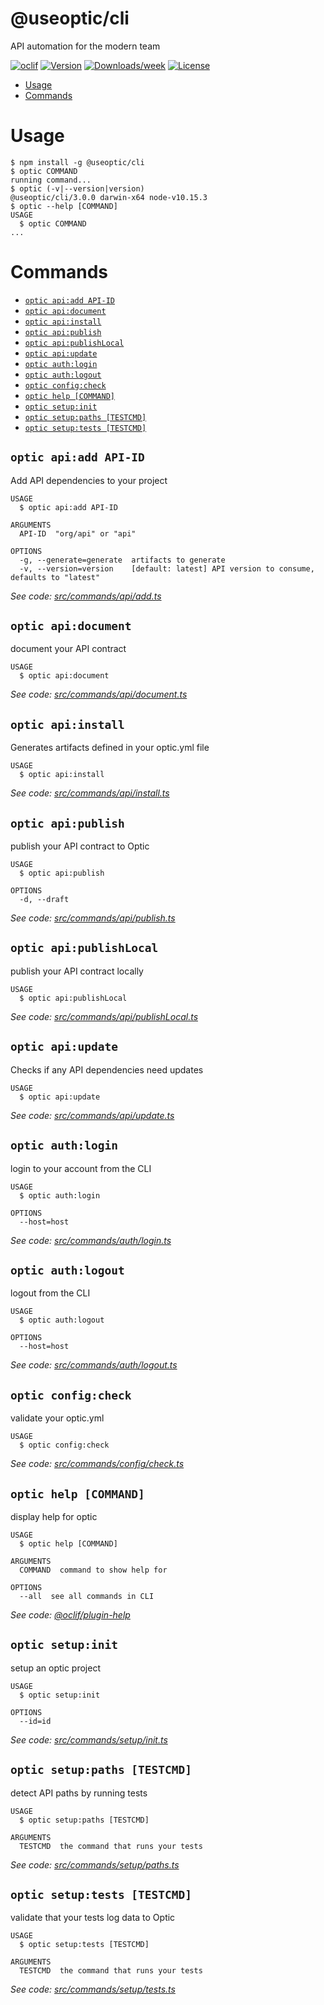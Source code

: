 @useoptic/cli
=============

API automation for the modern team

[![oclif](https://img.shields.io/badge/cli-oclif-brightgreen.svg)](https://oclif.io)
[![Version](https://img.shields.io/npm/v/@useoptic/cli.svg)](https://npmjs.org/package/@useoptic/cli)
[![Downloads/week](https://img.shields.io/npm/dw/@useoptic/cli.svg)](https://npmjs.org/package/@useoptic/cli)
[![License](https://img.shields.io/npm/l/@useoptic/cli.svg)](https://github.com/opticdev/optic/blob/master/package.json)

<!-- toc -->
* [Usage](#usage)
* [Commands](#commands)
<!-- tocstop -->
# Usage
<!-- usage -->
```sh-session
$ npm install -g @useoptic/cli
$ optic COMMAND
running command...
$ optic (-v|--version|version)
@useoptic/cli/3.0.0 darwin-x64 node-v10.15.3
$ optic --help [COMMAND]
USAGE
  $ optic COMMAND
...
```
<!-- usagestop -->
# Commands
<!-- commands -->
* [`optic api:add API-ID`](#optic-apiadd-api-id)
* [`optic api:document`](#optic-apidocument)
* [`optic api:install`](#optic-apiinstall)
* [`optic api:publish`](#optic-apipublish)
* [`optic api:publishLocal`](#optic-apipublishlocal)
* [`optic api:update`](#optic-apiupdate)
* [`optic auth:login`](#optic-authlogin)
* [`optic auth:logout`](#optic-authlogout)
* [`optic config:check`](#optic-configcheck)
* [`optic help [COMMAND]`](#optic-help-command)
* [`optic setup:init`](#optic-setupinit)
* [`optic setup:paths [TESTCMD]`](#optic-setuppaths-testcmd)
* [`optic setup:tests [TESTCMD]`](#optic-setuptests-testcmd)

## `optic api:add API-ID`

Add API dependencies to your project

```
USAGE
  $ optic api:add API-ID

ARGUMENTS
  API-ID  "org/api" or "api"

OPTIONS
  -g, --generate=generate  artifacts to generate
  -v, --version=version    [default: latest] API version to consume, defaults to "latest"
```

_See code: [src/commands/api/add.ts](https://github.com/opticdev/optic-cli/blob/v3.0.0/src/commands/api/add.ts)_

## `optic api:document`

document your API contract

```
USAGE
  $ optic api:document
```

_See code: [src/commands/api/document.ts](https://github.com/opticdev/optic-cli/blob/v3.0.0/src/commands/api/document.ts)_

## `optic api:install`

Generates artifacts defined in your optic.yml file

```
USAGE
  $ optic api:install
```

_See code: [src/commands/api/install.ts](https://github.com/opticdev/optic-cli/blob/v3.0.0/src/commands/api/install.ts)_

## `optic api:publish`

publish your API contract to Optic

```
USAGE
  $ optic api:publish

OPTIONS
  -d, --draft
```

_See code: [src/commands/api/publish.ts](https://github.com/opticdev/optic-cli/blob/v3.0.0/src/commands/api/publish.ts)_

## `optic api:publishLocal`

publish your API contract locally

```
USAGE
  $ optic api:publishLocal
```

_See code: [src/commands/api/publishLocal.ts](https://github.com/opticdev/optic-cli/blob/v3.0.0/src/commands/api/publishLocal.ts)_

## `optic api:update`

Checks if any API dependencies need updates

```
USAGE
  $ optic api:update
```

_See code: [src/commands/api/update.ts](https://github.com/opticdev/optic-cli/blob/v3.0.0/src/commands/api/update.ts)_

## `optic auth:login`

login to your account from the CLI

```
USAGE
  $ optic auth:login

OPTIONS
  --host=host
```

_See code: [src/commands/auth/login.ts](https://github.com/opticdev/optic-cli/blob/v3.0.0/src/commands/auth/login.ts)_

## `optic auth:logout`

logout from the CLI

```
USAGE
  $ optic auth:logout

OPTIONS
  --host=host
```

_See code: [src/commands/auth/logout.ts](https://github.com/opticdev/optic-cli/blob/v3.0.0/src/commands/auth/logout.ts)_

## `optic config:check`

validate your optic.yml

```
USAGE
  $ optic config:check
```

_See code: [src/commands/config/check.ts](https://github.com/opticdev/optic-cli/blob/v3.0.0/src/commands/config/check.ts)_

## `optic help [COMMAND]`

display help for optic

```
USAGE
  $ optic help [COMMAND]

ARGUMENTS
  COMMAND  command to show help for

OPTIONS
  --all  see all commands in CLI
```

_See code: [@oclif/plugin-help](https://github.com/oclif/plugin-help/blob/v2.1.6/src/commands/help.ts)_

## `optic setup:init`

setup an optic project

```
USAGE
  $ optic setup:init

OPTIONS
  --id=id
```

_See code: [src/commands/setup/init.ts](https://github.com/opticdev/optic-cli/blob/v3.0.0/src/commands/setup/init.ts)_

## `optic setup:paths [TESTCMD]`

detect API paths by running tests

```
USAGE
  $ optic setup:paths [TESTCMD]

ARGUMENTS
  TESTCMD  the command that runs your tests
```

_See code: [src/commands/setup/paths.ts](https://github.com/opticdev/optic-cli/blob/v3.0.0/src/commands/setup/paths.ts)_

## `optic setup:tests [TESTCMD]`

validate that your tests log data to Optic

```
USAGE
  $ optic setup:tests [TESTCMD]

ARGUMENTS
  TESTCMD  the command that runs your tests
```

_See code: [src/commands/setup/tests.ts](https://github.com/opticdev/optic-cli/blob/v3.0.0/src/commands/setup/tests.ts)_
<!-- commandsstop -->
